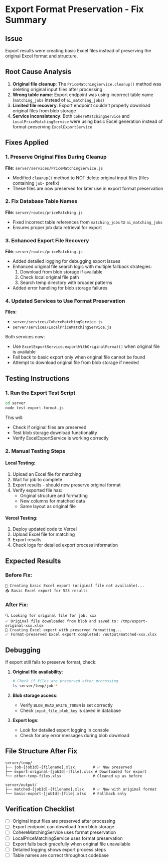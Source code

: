 # Export Format Preservation - Fix Summary

## Issue

Export results were creating basic Excel files instead of preserving the original Excel format and structure.

## Root Cause Analysis

1. **Original file cleanup**: The `PriceMatchingService.cleanup()` method was deleting original input files after processing
2. **Wrong table name**: Export endpoint was using incorrect table name (`matching_jobs` instead of `ai_matching_jobs`)
3. **Limited file recovery**: Export endpoint couldn't properly download original files from blob storage
4. **Service inconsistency**: Both `CohereMatchingService` and `LocalPriceMatchingService` were using basic Excel generation instead of format-preserving `ExcelExportService`

## Fixes Applied

### 1. Preserve Original Files During Cleanup

**File**: `server/services/PriceMatchingService.js`

- Modified `cleanup()` method to NOT delete original input files (files containing `job-` prefix)
- These files are now preserved for later use in export format preservation

### 2. Fix Database Table Names

**File**: `server/routes/priceMatching.js`

- Fixed incorrect table references from `matching_jobs` to `ai_matching_jobs`
- Ensures proper job data retrieval for export

### 3. Enhanced Export File Recovery

**File**: `server/routes/priceMatching.js`

- Added detailed logging for debugging export issues
- Enhanced original file search logic with multiple fallback strategies:
  1. Download from blob storage if available
  2. Check local original file path
  3. Search temp directory with broader patterns
- Added error handling for blob storage failures

### 4. Updated Services to Use Format Preservation

**Files**:

- `server/services/CohereMatchingService.js`
- `server/services/LocalPriceMatchingService.js`

Both services now:

- Use `ExcelExportService.exportWithOriginalFormat()` when original file is available
- Fall back to basic export only when original file cannot be found
- Attempt to download original file from blob storage if needed

## Testing Instructions

### 1. Run the Export Test Script

```bash
cd server
node test-export-format.js
```

This will:

- Check if original files are preserved
- Test blob storage download functionality
- Verify ExcelExportService is working correctly

### 2. Manual Testing Steps

#### Local Testing:

1. Upload an Excel file for matching
2. Wait for job to complete
3. Export results - should now preserve original format
4. Verify exported file has:
   - Original structure and formatting
   - New columns for matched data
   - Same layout as original file

#### Vercel Testing:

1. Deploy updated code to Vercel
2. Upload Excel file for matching
3. Export results
4. Check logs for detailed export process information

## Expected Results

### Before Fix:

```
📄 Creating basic Excel export (original file not available)...
📤 Basic Excel export for 523 results
```

### After Fix:

```
🔍 Looking for original file for job: xxx
✅ Original file downloaded from blob and saved to: /tmp/export-original-xxx.xlsx
📄 Creating Excel export with preserved formatting...
✅ Format-preserved Excel export completed: /output/matched-xxx.xlsx
```

## Debugging

If export still fails to preserve format, check:

1. **Original file availability**:

   ```bash
   # Check if files are preserved after processing
   ls server/temp/job-*
   ```

2. **Blob storage access**:

   - Verify `BLOB_READ_WRITE_TOKEN` is set correctly
   - Check `input_file_blob_key` is saved in database

3. **Export logs**:
   - Look for detailed export logging in console
   - Check for any error messages during blob download

## File Structure After Fix

```
server/temp/
├── job-[jobId]-[filename].xlsx        # ✅ Now preserved
├── export-original-[jobId]-[file].xlsx # Downloaded for export
└── other-temp-files.xlsx              # Cleaned up as before

server/output/
├── matched-[jobId]-[filename].xlsx    # ✅ Now with original format
└── basic-export-[jobId]-[file].xlsx   # Fallback only
```

## Verification Checklist

- [ ] Original input files are preserved after processing
- [ ] Export endpoint can download from blob storage
- [ ] CohereMatchingService uses format preservation
- [ ] LocalPriceMatchingService uses format preservation
- [ ] Export falls back gracefully when original file unavailable
- [ ] Detailed logging shows export process steps
- [ ] Table names are correct throughout codebase
